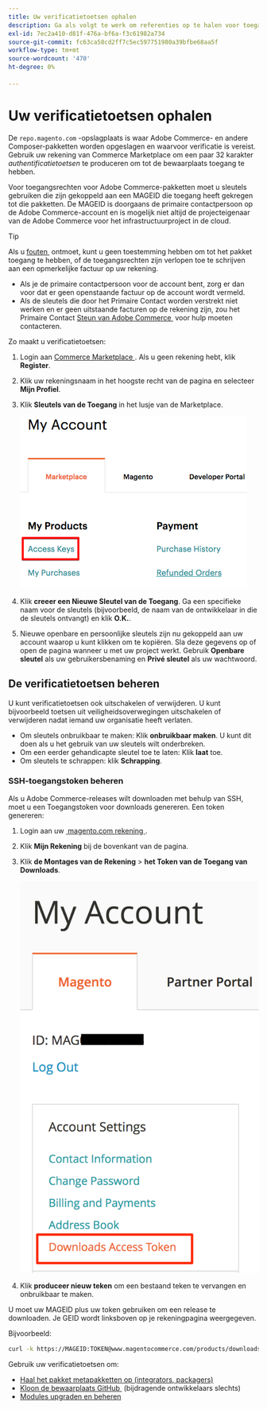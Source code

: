 ```yaml
---
title: Uw verificatietoetsen ophalen
description: Ga als volgt te werk om referenties op te halen voor toegang tot Adobe Commerce Composer-pakketten op repo.magento.com.
exl-id: 7ec2a410-d81f-476a-bf6a-f3c61982a734
source-git-commit: fc63ca58cd2ff7c5ec597751980a39bfbe68aa5f
workflow-type: tm+mt
source-wordcount: '470'
ht-degree: 0%

---
```


# Uw verificatietoetsen ophalen

De `repo.magento.com` -opslagplaats is waar Adobe Commerce- en andere Composer-pakketten worden opgeslagen en waarvoor verificatie is vereist. Gebruik uw rekening van Commerce Marketplace om een paar 32 karakter *authentificatietoetsen* te produceren om tot de bewaarplaats toegang te hebben.

Voor toegangsrechten voor Adobe Commerce-pakketten moet u sleutels gebruiken die zijn gekoppeld aan een MAGEID die toegang heeft gekregen tot die pakketten. De MAGEID is doorgaans de primaire contactpersoon op de Adobe Commerce-account en is mogelijk niet altijd de projecteigenaar van de Adobe Commerce voor het infrastructuurproject in de cloud.

>[!TIP]
>
>Als u [&#x200B; fouten &#x200B;](https://experienceleague.adobe.com/docs/commerce-knowledge-base/kb/troubleshooting/deployment/magento-commerce-cloud-repo-could-not-be-accessed-403-forbidden-or-404-not-found-error-when-deploying.html?lang=nl-NL) ontmoet, kunt u geen toestemming hebben om tot het pakket toegang te hebben, of de toegangsrechten zijn verlopen toe te schrijven aan een opmerkelijke factuur op uw rekening.
>
>* Als je de primaire contactpersoon voor de account bent, zorg er dan voor dat er geen openstaande factuur op de account wordt vermeld.
>* Als de sleutels die door het Primaire Contact worden verstrekt niet werken en er geen uitstaande facturen op de rekening zijn, zou het Primaire Contact [&#x200B; Steun van Adobe Commerce &#x200B;](https://experienceleague.adobe.com/docs/commerce-knowledge-base/kb/help-center-guide/magento-help-center-user-guide.html?lang=nl-NL#submit-ticket) voor hulp moeten contacteren.

Zo maakt u verificatietoetsen:

1. Login aan [&#x200B; Commerce Marketplace &#x200B;](https://commercemarketplace.adobe.com/). Als u geen rekening hebt, klik **Register**.

1. Klik uw rekeningsnaam in het hoogste recht van de pagina en selecteer **Mijn Profiel**.

1. Klik **Sleutels van de Toegang** in het lusje van de Marketplace.

   ![&#x200B; krijgt uw veilige toegangstoetsen op Commerce Marketplace &#x200B;](../../assets/installation/cloud_access-key.png)

1. Klik **creeer een Nieuwe Sleutel van de Toegang**. Ga een specifieke naam voor de sleutels (bijvoorbeeld, de naam van de ontwikkelaar in die de sleutels ontvangt) en klik **O.K.**.

1. Nieuwe openbare en persoonlijke sleutels zijn nu gekoppeld aan uw account waarop u kunt klikken om te kopiëren. Sla deze gegevens op of open de pagina wanneer u met uw project werkt. Gebruik **Openbare sleutel** als uw gebruikersbenaming en **Privé sleutel** als uw wachtwoord.

## De verificatietoetsen beheren

U kunt verificatietoetsen ook uitschakelen of verwijderen. U kunt bijvoorbeeld toetsen uit veiligheidsoverwegingen uitschakelen of verwijderen nadat iemand uw organisatie heeft verlaten.

* Om sleutels onbruikbaar te maken: Klik **onbruikbaar maken**. U kunt dit doen als u het gebruik van uw sleutels wilt onderbreken.
* Om een eerder gehandicapte sleutel toe te laten: Klik **laat** toe.
* Om sleutels te schrappen: klik **Schrapping**.

### SSH-toegangstoken beheren

Als u Adobe Commerce-releases wilt downloaden met behulp van SSH, moet u een Toegangstoken voor downloads genereren. Een token genereren:

1. Login aan uw [&#x200B; magento.com rekening &#x200B;](https://account.magento.com/customer/account/login).
1. Klik **Mijn Rekening** bij de bovenkant van de pagina.
1. Klik **de Montages van de Rekening** > **het Token van de Toegang van Downloads**.

   ![&#x200B; heb toegang tot uw sleutels &#x200B;](../../assets/installation/connect_keys1.png)

1. Klik **produceer nieuw teken** om een bestaand teken te vervangen en onbruikbaar te maken.

U moet uw MAGEID plus uw token gebruiken om een release te downloaden. Je GEID wordt linksboven op je rekeningpagina weergegeven.

Bijvoorbeeld:

```bash
curl -k https://MAGEID:TOKEN@www.magentocommerce.com/products/downloads/info/help
```

Gebruik uw verificatietoetsen om:

* [Haal het pakket metapakketten op (integrators, packagers)](../composer.md)
* [&#x200B; Kloon de bewaarplaats GitHub &#x200B;](https://developer.adobe.com/commerce/contributor/guides/install/clone-repository/) (bijdragende ontwikkelaars slechts)
* [Modules upgraden en beheren](../../upgrade/modules/upgrade.md)
